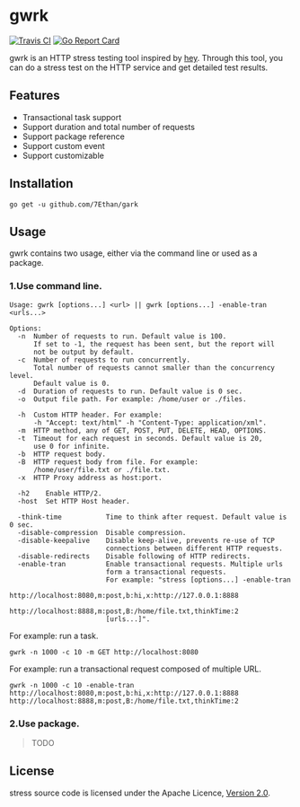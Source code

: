 # gwrk  

[![Travis CI](https://travis-ci.org/Jancd/gwrk.svg?branch=master)](https://travis-ci.org/Jancd/stress)  [![Go Report Card](https://goreportcard.com/badge/Jancd/stress)](https://goreportcard.com/report/Jancd/stress) 

gwrk is an HTTP stress testing tool inspired by [hey](https://github.com/rakyll/hey). Through this tool, you can do a stress test on the HTTP service and get detailed test results.
 
## Features

* Transactional task support
* Support duration and total number of requests
* Support package reference
* Support custom event
* Support customizable
  
## Installation

```
go get -u github.com/7Ethan/gark
```
  
## Usage

gwrk contains two usage, either via the command line or used as a package.

### 1.Use command line.

```
Usage: gwrk [options...] <url> || gwrk [options...] -enable-tran <urls...>

Options:
  -n  Number of requests to run. Default value is 100.
      If set to -1, the request has been sent, but the report will 
      not be output by default.
  -c  Number of requests to run concurrently. 
      Total number of requests cannot smaller than the concurrency level. 
      Default value is 0.
  -d  Duration of requests to run. Default value is 0 sec.
  -o  Output file path. For example: /home/user or ./files.
  
  -h  Custom HTTP header. For example: 
      -h "Accept: text/html" -h "Content-Type: application/xml".
  -m  HTTP method, any of GET, POST, PUT, DELETE, HEAD, OPTIONS.
  -t  Timeout for each request in seconds. Default value is 20, 
      use 0 for infinite.
  -b  HTTP request body.
  -B  HTTP request body from file. For example:
      /home/user/file.txt or ./file.txt.
  -x  HTTP Proxy address as host:port.

  -h2 	 Enable HTTP/2.
  -host	 Set HTTP Host header.
  
  -think-time           Time to think after request. Default value is 0 sec.
  -disable-compression  Disable compression.
  -disable-keepalive    Disable keep-alive, prevents re-use of TCP
                    	connections between different HTTP requests.
  -disable-redirects    Disable following of HTTP redirects.
  -enable-tran          Enable transactional requests. Multiple urls 
                        form a transactional requests. 
                        For example: "stress [options...] -enable-tran 
                        http://localhost:8080,m:post,b:hi,x:http://127.0.0.1:8888 
                        http://localhost:8888,m:post,B:/home/file.txt,thinkTime:2 
                        [urls...]".
```

For example: run a task.

```
gwrk -n 1000 -c 10 -m GET http://localhost:8080
```

For example: run a transactional request composed of multiple URL.

```
gwrk -n 1000 -c 10 -enable-tran http://localhost:8080,m:post,b:hi,x:http://127.0.0.1:8888 http://localhost:8888,m:post,B:/home/file.txt,thinkTime:2 
```

 ### 2.Use package.

>TODO

## License

stress source code is licensed under the Apache Licence, [Version 2.0](http://www.apache.org/licenses/LICENSE-2.0.html).
